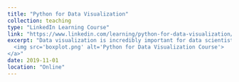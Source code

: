 ```yaml
---
title: "Python for Data Visualization"
collection: teaching
type: "LinkedIn Learning Course"
link: "https://www.linkedin.com/learning/python-for-data-visualization/effectively-present-data-with-python"
excerpt: "Data visualization is incredibly important for data scientists, as it helps them communicate their insights to nontechnical peers. But you don’t need to be a design pro. Python is a popular, easy-to-use programming language that offers a number of libraries specifically built for data visualization. In this course from the experts at Madecraft, you can learn how to build accurate, engaging, and easy-to-generate charts and graphs using Python. Explore the pandas and Matplotlib libraries, and then discover how to load and clean data sets and create simple and advanced plots, including heatmaps, histograms, and subplots. Instructor Michael Galarnyk provides all the instruction you need to create professional data visualizations through programming. <br/><a href='https://www.linkedin.com/learning/python-for-data-visualization/effectively-present-data-with-python'>
  <img src='boxplot.png' alt='Python for Data Visualization Course'>
</a>"
date: 2019-11-01
location: "Online"
---
```

